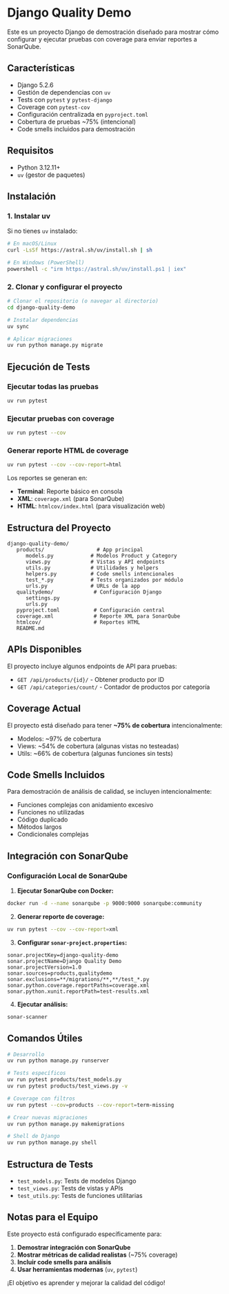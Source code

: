 # Django Quality Demo

Este es un proyecto Django de demostración diseñado para mostrar cómo configurar y ejecutar pruebas con coverage para enviar reportes a SonarQube.


## Características

-  Django 5.2.6
-  Gestión de dependencias con `uv`
-  Tests con `pytest` y `pytest-django`
-  Coverage con `pytest-cov`
-  Configuración centralizada en `pyproject.toml`
-  Cobertura de pruebas ~75% (intencional)
-  Code smells incluidos para demostración

## Requisitos

- Python 3.12.11+
- `uv` (gestor de paquetes)

## Instalación

### 1. Instalar uv

Si no tienes `uv` instalado:

```bash
# En macOS/Linux
curl -LsSf https://astral.sh/uv/install.sh | sh

# En Windows (PowerShell)
powershell -c "irm https://astral.sh/uv/install.ps1 | iex"
```

### 2. Clonar y configurar el proyecto

```bash
# Clonar el repositorio (o navegar al directorio)
cd django-quality-demo

# Instalar dependencias
uv sync

# Aplicar migraciones
uv run python manage.py migrate
```

## Ejecución de Tests

### Ejecutar todas las pruebas

```bash
uv run pytest
```

### Ejecutar pruebas con coverage

```bash
uv run pytest --cov
```

### Generar reporte HTML de coverage

```bash
uv run pytest --cov --cov-report=html
```

Los reportes se generan en:
- **Terminal**: Reporte básico en consola
- **XML**: `coverage.xml` (para SonarQube)
- **HTML**: `htmlcov/index.html` (para visualización web)

## Estructura del Proyecto

```
django-quality-demo/
   products/                 # App principal
      models.py            # Modelos Product y Category
      views.py             # Vistas y API endpoints
      utils.py             # Utilidades y helpers
      helpers.py           # Code smells intencionales
      test_*.py            # Tests organizados por módulo
      urls.py              # URLs de la app
   qualitydemo/             # Configuración Django
      settings.py
      urls.py
   pyproject.toml           # Configuración central
   coverage.xml             # Reporte XML para SonarQube
   htmlcov/                 # Reportes HTML
   README.md
```

## APIs Disponibles

El proyecto incluye algunos endpoints de API para pruebas:

- `GET /api/products/{id}/` - Obtener producto por ID
- `GET /api/categories/count/` - Contador de productos por categoría

## Coverage Actual

El proyecto está diseñado para tener **~75% de cobertura** intencionalmente:

-  Modelos: ~97% de cobertura
-   Views: ~54% de cobertura (algunas vistas no testeadas)
-   Utils: ~66% de cobertura (algunas funciones sin tests)

## Code Smells Incluidos

Para demostración de análisis de calidad, se incluyen intencionalmente:

- Funciones complejas con anidamiento excesivo
- Funciones no utilizadas
- Código duplicado
- Métodos largos
- Condicionales complejas

## Integración con SonarQube

### Configuración Local de SonarQube

1. **Ejecutar SonarQube con Docker:**

```bash
docker run -d --name sonarqube -p 9000:9000 sonarqube:community
```

2. **Generar reporte de coverage:**

```bash
uv run pytest --cov --cov-report=xml
```

3. **Configurar `sonar-project.properties`:**

```properties
sonar.projectKey=django-quality-demo
sonar.projectName=Django Quality Demo
sonar.projectVersion=1.0
sonar.sources=products,qualitydemo
sonar.exclusions=**/migrations/**,**/test_*.py
sonar.python.coverage.reportPaths=coverage.xml
sonar.python.xunit.reportPath=test-results.xml
```

4. **Ejecutar análisis:**

```bash
sonar-scanner
```

## Comandos Útiles

```bash
# Desarrollo
uv run python manage.py runserver

# Tests específicos
uv run pytest products/test_models.py
uv run pytest products/test_views.py -v

# Coverage con filtros
uv run pytest --cov=products --cov-report=term-missing

# Crear nuevas migraciones
uv run python manage.py makemigrations

# Shell de Django
uv run python manage.py shell
```

## Estructura de Tests

- `test_models.py`: Tests de modelos Django
- `test_views.py`: Tests de vistas y APIs
- `test_utils.py`: Tests de funciones utilitarias

## Notas para el Equipo

Este proyecto está configurado específicamente para:

1. **Demostrar integración con SonarQube**
2. **Mostrar métricas de calidad realistas** (~75% coverage)
3. **Incluir code smells para análisis**
4. **Usar herramientas modernas** (`uv`, `pytest`)

¡El objetivo es aprender y mejorar la calidad del código!